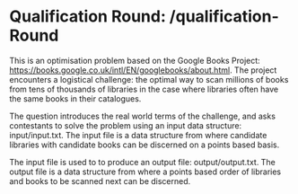 # Qualification Round: /qualification-Round

This is an optimisation problem based on the Google Books Project: https://books.google.co.uk/intl/EN/googlebooks/about.html. The project encounters a logistical challenge: the optimal way to scan millions of books from tens of thousands of libraries in the case where libraries often have the same books in their catalogues. 

The question introduces the real world terms of the challenge, and asks contestants to solve the problem using an input data structure:  input/input.txt. The input file is a data structure  from where candidate libraries with candidate books can be discerned on a points based basis.  

The input file is used to to produce an output file: output/output.txt. The output file is a data structure from where a points based order of libraries and books to be scanned next can be discerned. 